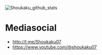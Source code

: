 ![Shoukaku_github_stats](https://github-readme-stats.vercel.app/api?username=shoukaku07)

# Mediasocial
- http://t.me/Shoukaku07
- https://www.youtube.com/@shoukaku07
